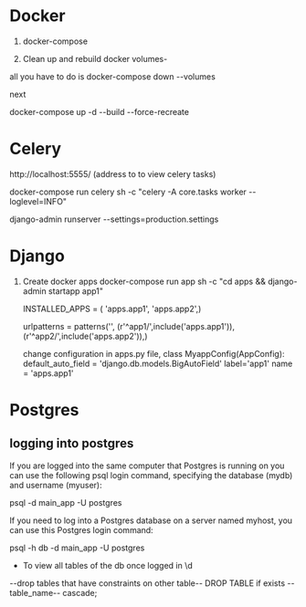 # Docker

1. docker-compose

2. Clean up and rebuild docker volumes-

all you have to do is docker-compose down --volumes

next

docker-compose up -d --build --force-recreate

# Celery

http://localhost:5555/ (address to to view celery tasks)

docker-compose run celery sh -c "celery -A core.tasks worker --loglevel=INFO"

django-admin runserver --settings=production.settings

# Django

1. Create docker apps
   docker-compose run app sh -c "cd apps && django-admin startapp app1"

   INSTALLED_APPS = (
   'apps.app1',
   'apps.app2',)

   urlpatterns = patterns('',
   (r'^app1/',include('apps.app1')),  
    (r'^app2/',include('apps.app2')),)

   change configuration in apps.py file,
   class MyappConfig(AppConfig):
   default_auto_field = 'django.db.models.BigAutoField'
   label='app1'
   name = 'apps.app1'

# Postgres

## logging into postgres

If you are logged into the same computer that Postgres is running on you can use the following psql login command, specifying the database (mydb) and username (myuser):

psql -d main_app -U postgres

If you need to log into a Postgres database on a server named myhost, you can use this Postgres login command:

psql -h db -d main_app -U postgres

- To view all tables of the db once logged in
  \d

--drop tables that have constraints on other table--
DROP TABLE if exists --table_name-- cascade;
